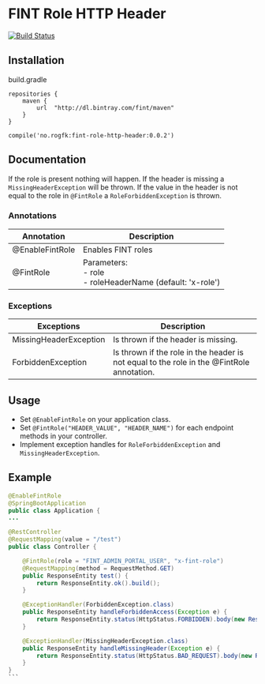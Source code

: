 # FINT Role HTTP Header

[![Build Status](https://jenkins.rogfk.no/buildStatus/icon?job=FINTprosjektet/fint-role-http-header/master)](https://jenkins.rogfk.no/job/FINTprosjektet/job/fint-role-http-header/job/master/)



## Installation

build.gradle

```
repositories {
    maven {
        url  "http://dl.bintray.com/fint/maven"
    }
}

compile('no.rogfk:fint-role-http-header:0.0.2')
```
## Documentation
If the role is present nothing will happen. If the header is missing a `MissingHeaderException` will be thrown.
If the value in the header is not equal to the role in `@FintRole` a `RoleForbiddenException` is thrown.

### Annotations
| Annotation        | Description           |
|-------------------|-----------------------|
| @EnableFintRole   | Enables FINT roles    |
| @FintRole         | Parameters: <br>- role <br>- roleHeaderName (default: 'x-role') |


### Exceptions
| Exceptions        | Description           |
|-------------------|-----------------------|
| MissingHeaderException | Is thrown if the header is missing. |
| ForbiddenException | Is thrown if the role in the header is not equal to the role in the @FintRole annotation. |


## Usage

- Set `@EnableFintRole` on your application class.
- Set `@FintRole("HEADER_VALUE", "HEADER_NAME")` for each endpoint methods in your controller.
- Implement exception handles for `RoleForbiddenException` and `MissingHeaderException`.

## Example

````java
@EnableFintRole
@SpringBootApplication
public class Application {
...
````

````java
@RestController
@RequestMapping(value = "/test")
public class Controller {

    @FintRole(role = "FINT_ADMIN_PORTAL_USER", "x-fint-role")
    @RequestMapping(method = RequestMethod.GET)
    public ResponseEntity test() {
        return ResponseEntity.ok().build();
    }

    @ExceptionHandler(ForbiddenException.class)
    public ResponseEntity handleForbiddenAccess(Exception e) {
        return ResponseEntity.status(HttpStatus.FORBIDDEN).body(new ResponseFintRoleError(e.getMessage()));
    }

    @ExceptionHandler(MissingHeaderException.class)
    public ResponseEntity handleMissingHeader(Exception e) {
        return ResponseEntity.status(HttpStatus.BAD_REQUEST).body(new ResponseFintRoleError(e.getMessage()));
    }
}
```